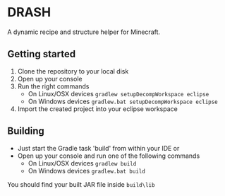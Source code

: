 DRASH
=====

A dynamic recipe and structure helper for Minecraft.

Getting started
---------------

1. Clone the repository to your local disk
2. Open up your console
3. Run the right commands
   * On Linux/OSX devices `gradlew setupDecompWorkspace eclipse`
   * On Windows devices `gradlew.bat setupDecompWorkspace eclipse`
4. Import the created project into your eclipse workspace

Building
--------

* Just start the Gradle task 'build' from within your IDE or
* Open up your console and run one of the following commands
   * On Linux/OSX devices `gradlew build`
   * On Windows devices `gradlew.bat build`

You should find your built JAR file inside `build\lib`
